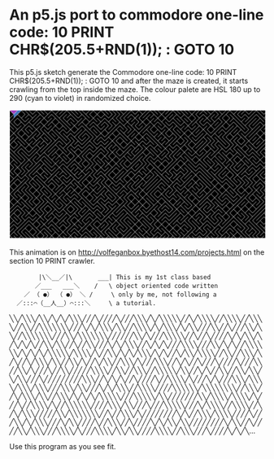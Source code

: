 
# An p5.js port to commodore one-line code: 10 PRINT CHR$(205.5+RND(1)); : GOTO 10

This p5.js sketch generate the Commodore one-line code: 10 PRINT CHR$(205.5+RND(1)); : GOTO 10
and after the maze is created, it starts crawling from the top inside the maze.
The colour palete are HSL 180 up to 290 (cyan to violet) in randomized choice.

![alt tag](10PRINTcrawler.gif)

This animation is on http://volfeganbox.byethost14.com/projects.html on the section 10 PRINT crawler.
 
            |\＼__／|\       ___| This is my 1st class based 
           ／___   ___＼    /   \ object oriented code written
        ／ （ ●） （ ●） ＼ /     \ only by me, not following a 
      ／:::⌒（__人__）⌒:::＼     \ a tutorial.
╲╲╱╲╲╲╱╲╲╱╲╱╲╱╲╲╲╱╱╱╲╱╱╱╱╲╱╱╱╲╲╲╱╲╱╲╲╲╲╲╱╱╲╱╲╲╲╲╱╱╲╲╲╲╱╱╲╲╲╲╱╱╲╲╱╱╲╲╲╲╲╲╲╱╱╱╲╱╲╱╲╲╲╱╲╲╱╱╲╲╲╲╱╲╱╲╲╲╱╲╱╲╲╱╱╱╲╲╱╱╲╱╱╱╲╲╱╲╲╱╱╲╲╲╲╲╲╲╱╱╱╲╲╱╲╲╲╲╲╲╲╱╱╱╱╱╱╲╲╱╲╱╱╱╲╲╲╲╲╱╱╲╱╱╲╱╱╱╱╲╱╲╱╲╲╱╲╱╲╱╲╱╲╱╱╲╲╱╲╲╱╱╲╱╱╲╲╱╱╱╲╱╲╱╲╲╲╱╱╲╱╲╱╲╱╱╱╲╲╲╲╱╱╱╲╲╱╲╱╲╱╱╲╲╲╲╲╲╱╲╱╲╱╲╱╲╲╲╲╲╱╲╲╲╲╱╲╱╱╲╲╱╲╱╲╱╲╲╲╱╲╱╲╱╱╲╱╲╲╱╲╲╲╲╱╱╲╲╱╱╲╲╲╱╲╱╲╱╱╲╱╲╲╲╱╲╲╱╱╲╲╱╲╱╱╲╱╲╲╱╱╲╲╲╱╲╱╱╱╲╲╲╱╱╲╱╲╱╱╲╱╱╱╲╱╱╱╱╲╱╱╱╲╲╱╱╲╲╱╲╱╱╱╲╱╱╲╲╱╱╱╱╱╲╲╲╲╱╱╲╲╱╱╲╲╲╱╱╲╲╲╲╲╱╲╲╱╱╲╱╲╱╱╲╲╱╱╲╲╱╲╲╱╲╱╲╲╱╱╱╲╱╱╱╱╱╱╱╱╱╲╲╲╱╱╲╱╲╱╲╱╱╲╱╱╱╱╲╱╱╲╲╲╲╱╲╱╱╱╲╱╲╱╱╱╲╲╲╱╲╲╲╲╱╲╲╲╱╲╲╲╱╱╱╲╲╲╱╲╲╱╱╱╲╱╲╱╲╲╲╱╱╲╲╲╲╱╱╱╱╲╲╲╲╲╲╱╲╲╲╲╲╲╲╲╱╱╲╲╲╱╱╲╱╲╲╲╱╲╲╱╱╲╲╲╱╲╱╲╱╲╱╲╲╲╲╲╱╱╱╲╲╲╲╲╱╲╲╱╱╱╱╱╱╱╲╲╱╲╲╲╲╱╲╲╲╲╱╲╱╱╱╲╱╱╲╲╲╲╱╲╱╱╲╲╲╲╲╲╱╱╱╱╲╲╲╱╲╲╱╱╱╲╱╱╱╲╲╲╲╲╱╱╱╲╱╲╲╲╲╱╱╲╲╲╲╱╱╲╱╲╱╲╲╲╱╱╱╱╱╲╲╱╲╲╲╲╲╲╲╱╱╲╱╱╲╲╲╱╲╱╱╱╱╱╱╱╱╲╱╲╱╱╲╲╲╱╲╲╲╲╱╱╱╱╲╱╱╱╲╲╱╲╱╲╲╲╱╱╱╲╱╲╲╱╱╱╱╲╱╱╲╲╲╱╱╲╱╱╱╱╲╱╲╱╲╲╱╲╲╱╱╱╱╱╱╱╱╲╱╲╲╱╱╲╱╱╱╱╲╲╱╲╲╲╱╱╱╲╲╲╲╱╲╱╱╱╲╲╲╲╱╲╲╱╲╲╱╱╱╱╲╲╲╲╱╱╲╲╲╱╱╱╲╱╱╱╱╲╱╲╱╲...

Use this program as you see fit.
